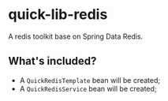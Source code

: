 # quick-lib-redis

A redis toolkit base on Spring Data Redis.


## What's included?

- A `QuickRedisTemplate` bean will be created;
- A `QuickRedisService` bean will be created;

